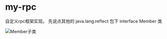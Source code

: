 # my-rpc
自定义rpc框架实现。
先说点其他的
java.lang.reflect 包下 interface Member 类

![Member子类](https://github.com/guochangFree/my-rpc/tree/master/image/S0KXF}~SUN06{2_PQKA}570.png)
